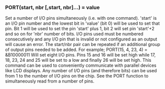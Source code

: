 

### PORT(start, nbr [,start, nbr]…) = value

Set a number of I/O pins simultaneously (i.e. with one command). 'start' is an I/O pin number and the lowest bit in 'value' (bit 0) will be used to set that pin. Bit 1 will be used to set the pin 'start' plus 1, bit 2 will set pin 'start'+2 and so on for 'nbr' number of bits. I/O pins used must be numbered consecutively and any I/O pin that is invalid or not configured as an output will cause an error. The start/nbr pair can be repeated if an additional group of output pins needed to be added. For example; PORT(15, 4, 23, 4) = &B10000011 Will set eight I/O pins. Pins 15 and 16 will be set high while 17, 18, 23, 24 and 25 will be set to a low and finally 26 will be set high. This command can be used to conveniently communicate with parallel devices like LCD displays. Any number of I/O pins (and therefore bits) can be used from 1 to the number of I/O pins on the chip. See the PORT function to simultaneously read from a number of pins.